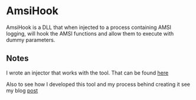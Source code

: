 # AmsiHook
AmsiHook is a DLL that when injected to a process containing AMSI logging, will hook the AMSI functions and allow them to execute with dummy parameters.

## Notes
I wrote an injector that works with the tool. That can be found [here](https://github.com/tomcarver16/SimpleInjector)

Also to see how I developed this tool and my process behind creating it see my blog [post](https://x64sec.sh/understanding-and-bypassing-amsi/)
